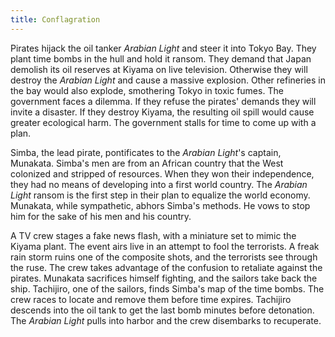 ```yaml
---
title: Conflagration
---
```


Pirates hijack the oil tanker _Arabian Light_ and steer it into Tokyo Bay. They
plant time bombs in the hull and hold it ransom. They demand that Japan demolish
its oil reserves at Kiyama on live television. Otherwise they will destroy the
_Arabian Light_ and cause a massive explosion. Other refineries in the bay would
also explode, smothering Tokyo in toxic fumes. The government faces a dilemma.
If they refuse the pirates' demands they will invite a disaster. If they destroy
Kiyama, the resulting oil spill would cause greater ecological harm. The
government stalls for time to come up with a plan.

Simba, the lead pirate, pontificates to the _Arabian Light_'s captain, Munakata.
Simba's men are from an African country that the West colonized and stripped of
resources. When they won their independence, they had no means of developing
into a first world country. The _Arabian Light_ ransom is the first step in
their plan to equalize the world economy. Munakata, while sympathetic, abhors
Simba's methods. He vows to stop him for the sake of his men and his country.

A TV crew stages a fake news flash, with a miniature set to mimic the Kiyama
plant. The event airs live in an attempt to fool the terrorists. A freak rain
storm ruins one of the composite shots, and the terrorists see through the ruse.
The crew takes advantage of the confusion to retaliate against the pirates.
Munakata sacrifices himself fighting, and the sailors take back the ship.
Tachijiro, one of the sailors, finds Simba's map of the time bombs. The crew
races to locate and remove them before time expires. Tachijiro descends into the
oil tank to get the last bomb minutes before detonation. The _Arabian Light_
pulls into harbor and the crew disembarks to recuperate.
